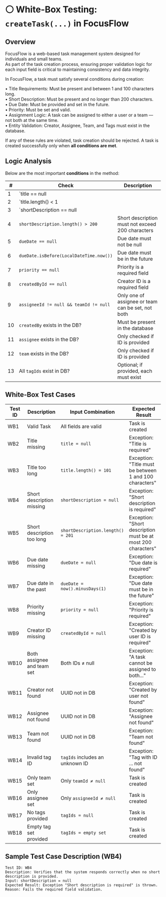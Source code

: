 # ⚪️ White-Box Testing: `createTask(...)` in FocusFlow

## Overview

FocusFlow is a web-based task management system designed for individuals and small teams.  
As part of the task creation process, ensuring proper validation logic for each input field is critical to maintaining consistency and data integrity.

In FocusFlow, a task must satisfy several conditions during creation:

• Title Requirements: Must be present and between 1 and 100 characters long.  
• Short Description: Must be present and no longer than 200 characters.  
• Due Date: Must be provided and set in the future.  
• Priority: Must be set and valid.  
• Assignment Logic: A task can be assigned to either a user or a team — not both at the same time.  
• Entity Validation: Creator, Assignee, Team, and Tags must exist in the database.

If any of these rules are violated, task creation should be rejected. A task is created successfully only when **all conditions are met**.

## Logic Analysis

Below are the most important **conditions** in the method:

| # | Check | Description |
|--|---------|--------------|
| 1 | `title == null || title.trim().isEmpty()` | Title must not be null or empty |
| 2 | `title.length() < 1 || > 100` | Title must be between 1 and 100 characters long |
| 3 | `shortDescription == null || shortDescription.trim().isEmpty()` | Short description must not be null or empty |
| 4 | `shortDescription.length() > 200` | Short description must not exceed 200 characters |
| 5 | `dueDate == null` | Due date must not be null |
| 6 | `dueDate.isBefore(LocalDateTime.now())` | Due date must be in the future |
| 7 | `priority == null` | Priority is a required field |
| 8 | `createdById == null` | Creator ID is a required field |
| 9 | `assigneeId != null && teamId != null` | Only one of assignee or team can be set, not both |
| 10 | `createdBy` exists in the DB? | Must be present in the database |
| 11 | `assignee` exists in the DB? | Only checked if ID is provided |
| 12 | `team` exists in the DB? | Only checked if ID is provided |
| 13 | All `tagIds` exist in DB? | Optional; if provided, each must exist |

## White-Box Test Cases

| Test ID | Description | Input Combination | Expected Result |
|--------|-------------|-------------------|------------------|
| WB1 | Valid Task | All fields are valid | Task is created |
| WB2 | Title missing | `title = null` | Exception: "Title is required" |
| WB3 | Title too long | `title.length() = 101` | Exception: "Title must be between 1 and 100 characters" |
| WB4 | Short description missing | `shortDescription = null` | Exception: "Short description is required" |
| WB5 | Short description too long | `shortDescription.length() = 201` | Exception: "Short description must be at most 200 characters" |
| WB6 | Due date missing | `dueDate = null` | Exception: "Due date is required" |
| WB7 | Due date in the past | `dueDate = now().minusDays(1)` | Exception: "Due date must be in the future" |
| WB8 | Priority missing | `priority = null` | Exception: "Priority is required" |
| WB9 | Creator ID missing | `createdById = null` | Exception: "Created by user ID is required" |
| WB10 | Both assignee and team set | Both IDs ≠ null | Exception: "A task cannot be assigned to both..." |
| WB11 | Creator not found | UUID not in DB | Exception: "Created by user not found" |
| WB12 | Assignee not found | UUID not in DB | Exception: "Assignee not found" |
| WB13 | Team not found | UUID not in DB | Exception: "Team not found" |
| WB14 | Invalid tag ID | `tagIds` includes an unknown ID | Exception: "Tag with ID ... not found" |
| WB15 | Only team set | Only `teamId ≠ null` | Task is created |
| WB16 | Only assignee set | Only `assigneeId ≠ null` | Task is created |
| WB17 | No tags provided | `tagIds = null` | Task is created |
| WB18 | Empty tag set provided | `tagIds = empty set` | Task is created |

## Sample Test Case Description (WB4)

```
Test ID: WB4  
Description: Verifies that the system responds correctly when no short description is provided.  
Input: shortDescription = null  
Expected Result: Exception "Short description is required" is thrown.  
Reason: Fails the required field validation.
```
